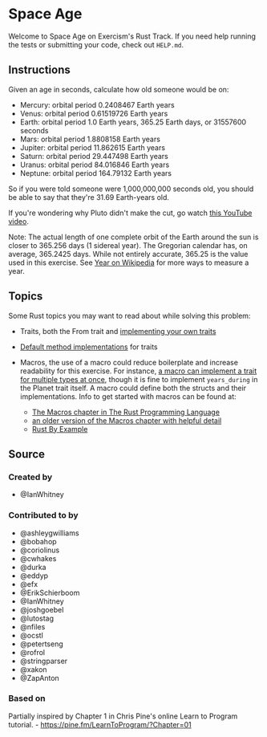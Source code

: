 # Space Age

Welcome to Space Age on Exercism's Rust Track.
If you need help running the tests or submitting your code, check out `HELP.md`.

## Instructions

Given an age in seconds, calculate how old someone would be on:

- Mercury: orbital period 0.2408467 Earth years
- Venus: orbital period 0.61519726 Earth years
- Earth: orbital period 1.0 Earth years, 365.25 Earth days, or 31557600 seconds
- Mars: orbital period 1.8808158 Earth years
- Jupiter: orbital period 11.862615 Earth years
- Saturn: orbital period 29.447498 Earth years
- Uranus: orbital period 84.016846 Earth years
- Neptune: orbital period 164.79132 Earth years

So if you were told someone were 1,000,000,000 seconds old, you should
be able to say that they're 31.69 Earth-years old.

If you're wondering why Pluto didn't make the cut, go watch [this YouTube video][pluto-video].

Note: The actual length of one complete orbit of the Earth around the sun is closer to 365.256 days (1 sidereal year).
The Gregorian calendar has, on average, 365.2425 days.
While not entirely accurate, 365.25 is the value used in this exercise.
See [Year on Wikipedia][year] for more ways to measure a year.

[pluto-video]: https://www.youtube.com/watch?v=Z_2gbGXzFbs
[year]: https://en.wikipedia.org/wiki/Year#Summary

## Topics

Some Rust topics you may want to read about while solving this problem:

- Traits, both the From trait and [implementing your own traits](https://doc.rust-lang.org/book/ch10-02-traits.html)
- [Default method implementations](https://doc.rust-lang.org/book/ch10-02-traits.html#default-implementations) for traits
- Macros, the use of a macro could reduce boilerplate and increase readability
  for this exercise. For instance,
  [a macro can implement a trait for multiple types at once](https://stackoverflow.com/questions/39150216/implementing-a-trait-for-multiple-types-at-once),
  though it is fine to implement `years_during` in the Planet trait itself. A macro could
  define both the structs and their implementations. Info to get started with macros can
  be found at:

  - [The Macros chapter in The Rust Programming Language](https://doc.rust-lang.org/stable/book/ch19-06-macros.html)
  - [an older version of the Macros chapter with helpful detail](https://doc.rust-lang.org/1.30.0/book/first-edition/macros.html)
  - [Rust By Example](https://doc.rust-lang.org/stable/rust-by-example/macros.html)

## Source

### Created by

- @IanWhitney

### Contributed to by

- @ashleygwilliams
- @bobahop
- @coriolinus
- @cwhakes
- @durka
- @eddyp
- @efx
- @ErikSchierboom
- @IanWhitney
- @joshgoebel
- @lutostag
- @nfiles
- @ocstl
- @petertseng
- @rofrol
- @stringparser
- @xakon
- @ZapAnton

### Based on

Partially inspired by Chapter 1 in Chris Pine's online Learn to Program tutorial. - https://pine.fm/LearnToProgram/?Chapter=01